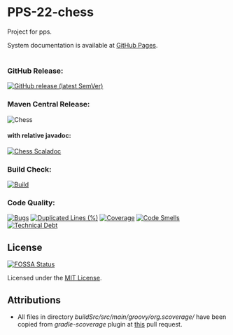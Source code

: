 # PPS-22-chess

Project for pps.

System documentation is available at [GitHub Pages](https://jahrim.github.io/PPS-22-chess/).  
<br/>

### GitHub Release:

[![GitHub release (latest SemVer)](https://img.shields.io/github/v/release/jahrim/PPS-22-chess?label=latest-release)](https://github.com/jahrim/PPS-22-chess/releases/latest)

### Maven Central Release:

![Chess](https://img.shields.io/maven-central/v/io.github.jahrim.chess/chess?label=chess)

#### with relative javadoc:

[![Chess Scaladoc](https://javadoc.io/badge2/io.github.jahrim.chess/chess/javadoc.svg?label=chess)](https://javadoc.io/doc/io.github.jahrim.chess/chess)

### Build Check:

[![Build](https://github.com/jahrim/PPS-22-chess/actions/workflows/ci.yml/badge.svg)](https://github.com/jahrim/PPS-22-chess/actions/workflows/ci.yml)

### Code Quality:

[![Bugs](https://sonarcloud.io/api/project_badges/measure?project=jahrim_PPS-22-chess&metric=bugs)](https://sonarcloud.io/summary/overall?id=jahrim_PPS-22-chess)
[![Duplicated Lines (%)](https://sonarcloud.io/api/project_badges/measure?project=jahrim_PPS-22-chess&metric=duplicated_lines_density)](https://sonarcloud.io/summary/overall?id=jahrim_PPS-22-chess)
[![Coverage](https://sonarcloud.io/api/project_badges/measure?project=jahrim_PPS-22-chess&metric=coverage)](https://sonarcloud.io/summary/overall?id=jahrim_PPS-22-chess)
[![Code Smells](https://sonarcloud.io/api/project_badges/measure?project=jahrim_PPS-22-chess&metric=code_smells)](https://sonarcloud.io/summary/overall?id=jahrim_PPS-22-chess)
[![Technical Debt](https://sonarcloud.io/api/project_badges/measure?project=jahrim_PPS-22-chess&metric=sqale_index)](https://sonarcloud.io/summary/overall?id=jahrim_PPS-22-chess)

## License

[![FOSSA Status](https://app.fossa.com/api/projects/git%2Bgithub.com%2Fjahrim%2FPPS-22-chess.svg?type=shield)](https://app.fossa.com/projects/git%2Bgithub.com%2Fjahrim%2FPPS-22-chess?ref=badge_shield)

Licensed under the [MIT License](LICENSE).

## Attributions

- All files in directory _buildSrc/src/main/groovy/org.scoverage/_ have been copied from _gradle-scoverage_ plugin 
  at [this](https://github.com/scoverage/gradle-scoverage/pull/188) pull request.
